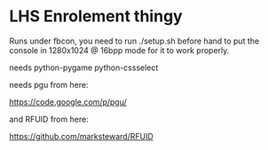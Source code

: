 LHS Enrolement thingy
=====================

Runs under fbcon, you need to run ./setup.sh before hand to put the console in
1280x1024 @ 16bpp mode for it to work properly.

needs python-pygame python-cssselect

needs pgu from here:

https://code.google.com/p/pgu/

and RFUID from here:

https://github.com/marksteward/RFUID
